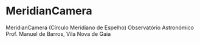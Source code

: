 # MeridianCamera
MeridianCamera  (Círculo Meridiano de Espelho) Observatório Astronómico Prof. Manuel de Barros, Vila Nova de Gaia
